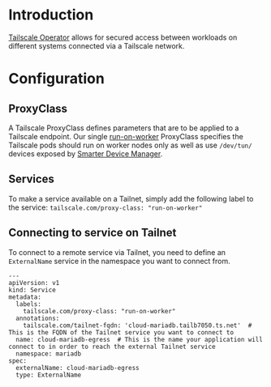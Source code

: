 # Introduction
[Tailscale Operator](https://tailscale.com/kb/1236/kubernetes-operator) allows for secured access between workloads on different systems connected via a Tailscale network.

# Configuration
## ProxyClass
A Tailscale ProxyClass defines parameters that are to be applied to a Tailscale endpoint. Our single [run-on-worker](/manifests/network/tailscale/proxyclass.yaml) ProxyClass specifies the Tailscale pods should run on worker nodes only as well as use `/dev/tun/` devices exposed by [Smarter Device Manager](/manifests/system/smarter-device-manager).

## Services
To make a service available on a Tailnet, simply add the following label to the service: `tailscale.com/proxy-class: "run-on-worker"`

## Connecting to service on Tailnet
To connect to a remote service via Tailnet, you need to define an `ExternalName` service in the namespace you want to connect from. 

```
---
apiVersion: v1
kind: Service
metadata:
  labels:
    tailscale.com/proxy-class: "run-on-worker"
  annotations:
    tailscale.com/tailnet-fqdn: 'cloud-mariadb.tailb7050.ts.net'  # This is the FQDN of the Tailnet service you want to connect to
  name: cloud-mariadb-egress  # This is the name your application will connect to in order to reach the external Tailnet service
  namespace: mariadb
spec:
  externalName: cloud-mariadb-egress
  type: ExternalName
```

